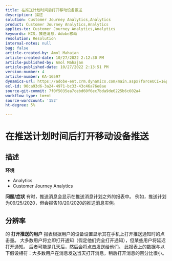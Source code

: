 ```yaml
---
title: 在推送计划时间后打开移动设备推送
description: 描述
solution: Customer Journey Analytics,Analytics
product: Customer Journey Analytics,Analytics
applies-to: Customer Journey Analytics,Analytics
keywords: KCS，推送消息，Adobe移动
resolution: Resolution
internal-notes: null
bug: false
article-created-by: Amol Mahajan
article-created-date: 10/27/2022 2:12:30 PM
article-published-by: Amol Mahajan
article-published-date: 10/27/2022 2:13:51 PM
version-number: 4
article-number: KA-16597
dynamics-url: https://adobe-ent.crm.dynamics.com/main.aspx?forceUCI=1&pagetype=entityrecord&etn=knowledgearticle&id=776f6962-0156-ed11-bba2-6045bd006793
exl-id: 90ca93d6-3a24-4971-bc33-43c46a76e8ae
source-git-commit: 7f0f5035ea7cebd60f6ec7bda9de6225b6c602a4
workflow-type: tm+mt
source-wordcount: '152'
ht-degree: 5%

---
```


# 在推送计划时间后打开移动设备推送

## 描述

<b>环境</b>
- Analytics
- Customer Journey Analytics

<b>问题/症状</b>
有时，推送消息会显示在推送消息计划之外的报表中。 例如，推送计划为09/25/2020，但会报告10/20/2020的推送消息实例。


## 分辨率


的 <b>打开推送的用户</b> 报表根据用户的设备设置显示其在手机上打开推送通知时的点击量。 大多数用户将立即打开通知（假定他们完全打开通知），但某些用户将延迟打开通知。 后者可能是几天后，然后会将点击发送给他们。 此报表上的数据与以下假设相符：大多数用户在消息发送当天打开消息，稍后打开消息的百分比很小。
